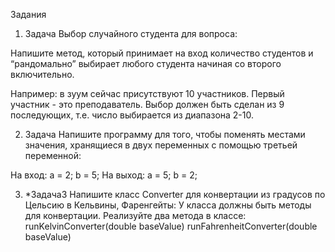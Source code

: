 
Задания

1. Задача Выбор случайного студента для вопроса:

Напишите метод, который принимает на вход количество студентов и
“рандомально” выбирает любого студента начиная со второго включительно.

Например: в зуум сейчас присутствуют 10 участников.
Первый участник - это преподаватель. 
Выбор должен быть сделан из 9 последующих, т.е. число выбирается из диапазона 2-10.

2. Задача Напишите программу для того, чтобы поменять местами значения,
хранящиеся в двух переменных с помощью третьей переменной:

На вход: а = 2; b = 5;
На выход: a = 5; b = 2;

3. *Задача3
   Напишите класс Converter для конвертации из градусов по Цельсию в Кельвины​, ​Фаренгейты:
   У класса должны быть методы для конвертации.
   Реализуйте два метода в классе:
   runKelvinConverter(double baseValue)
   runFahrenheitConverter(double baseValue)